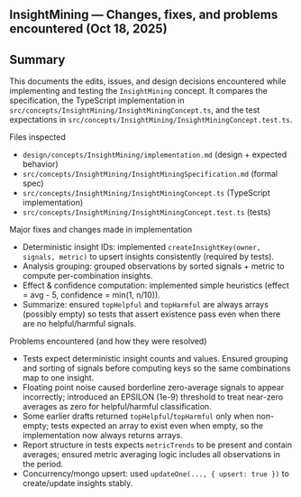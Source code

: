 ## InsightMining — Changes, fixes, and problems encountered (Oct 18, 2025)

Summary
-------
This documents the edits, issues, and design decisions encountered while implementing and testing the `InsightMining` concept. It compares the specification, the TypeScript implementation in `src/concepts/InsightMining/InsightMiningConcept.ts`, and the test expectations in `src/concepts/InsightMining/InsightMiningConcept.test.ts`.

Files inspected
- `design/concepts/InsightMining/implementation.md` (design + expected behavior)
- `src/concepts/InsightMining/InsightMiningSpecification.md` (formal spec)
- `src/concepts/InsightMining/InsightMiningConcept.ts` (TypeScript implementation)
- `src/concepts/InsightMining/InsightMiningConcept.test.ts` (tests)

Major fixes and changes made in implementation
- Deterministic insight IDs: implemented `createInsightKey(owner, signals, metric)` to upsert insights consistently (required by tests).
- Analysis grouping: grouped observations by sorted signals + metric to compute per-combination insights.
- Effect & confidence computation: implemented simple heuristics (effect = avg - 5, confidence = min(1, n/10)).
- Summarize: ensured `topHelpful` and `topHarmful` are always arrays (possibly empty) so tests that assert existence pass even when there are no helpful/harmful signals.

Problems encountered (and how they were resolved)
- Tests expect deterministic insight counts and values. Ensured grouping and sorting of signals before computing keys so the same combinations map to one insight.
- Floating point noise caused borderline zero-average signals to appear incorrectly; introduced an EPSILON (1e-9) threshold to treat near-zero averages as zero for helpful/harmful classification.
- Some earlier drafts returned `topHelpful`/`topHarmful` only when non-empty; tests expected an array to exist even when empty, so the implementation now always returns arrays.
- Report structure in tests expects `metricTrends` to be present and contain averages; ensured metric averaging logic includes all observations in the period.
- Concurrency/mongo upsert: used `updateOne(..., { upsert: true })` to create/update insights stably.
